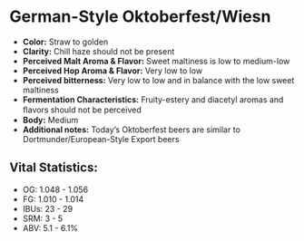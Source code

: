 # German-Style Oktoberfest/Wiesn

- **Color:** Straw to golden
- **Clarity:** Chill haze should not be present
- **Perceived Malt Aroma & Flavor:** Sweet maltiness is low to medium-low
- **Perceived Hop Aroma & Flavor:** Very low to low
- **Perceived bitterness:** Very low to low and in balance with the low sweet maltiness
- **Fermentation Characteristics:** Fruity-estery and diacetyl aromas and ﬂavors should not be perceived
- **Body:** Medium
- **Additional notes:** Today’s Oktoberfest beers are similar to Dortmunder/European-Style Export beers

## Vital Statistics:

- OG: 1.048 - 1.056
- FG: 1.010 - 1.014
- IBUs: 23 - 29
- SRM: 3 - 5
- ABV: 5.1 - 6.1%
